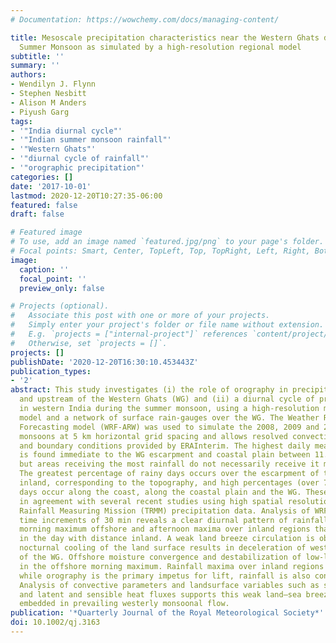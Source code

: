 ```yaml
---
# Documentation: https://wowchemy.com/docs/managing-content/

title: Mesoscale precipitation characteristics near the Western Ghats during the Indian
  Summer Monsoon as simulated by a high-resolution regional model
subtitle: ''
summary: ''
authors:
- Wendilyn J. Flynn
- Stephen Nesbitt
- Alison M Anders
- Piyush Garg
tags:
- '"India diurnal cycle"'
- '"Indian summer monsoon rainfall"'
- '"Western Ghats"'
- '"diurnal cycle of rainfall"'
- '"orographic precipitation"'
categories: []
date: '2017-10-01'
lastmod: 2020-12-20T10:27:35-06:00
featured: false
draft: false

# Featured image
# To use, add an image named `featured.jpg/png` to your page's folder.
# Focal points: Smart, Center, TopLeft, Top, TopRight, Left, Right, BottomLeft, Bottom, BottomRight.
image:
  caption: ''
  focal_point: ''
  preview_only: false

# Projects (optional).
#   Associate this post with one or more of your projects.
#   Simply enter your project's folder or file name without extension.
#   E.g. `projects = ["internal-project"]` references `content/project/deep-learning/index.md`.
#   Otherwise, set `projects = []`.
projects: []
publishDate: '2020-12-20T16:30:10.453443Z'
publication_types:
- '2'
abstract: This study investigates (i) the role of orography in precipitation along
  and upstream of the Western Ghats (WG) and (ii) a diurnal cycle of precipitation
  in western India during the summer monsoon, using a high-resolution meteorological
  model and a network of surface rain-gauges over the WG. The Weather Research and
  Forecasting model (WRF-ARW) was used to simulate the 2008, 2009 and 2010 summer
  monsoons at 5 km horizontal grid spacing and allows resolved convection, with initial
  and boundary conditions provided by ERAInterim. The highest daily mean precipitation
  is found immediate to the WG escarpment and coastal plain between 11.5° and 18°N,
  but areas receiving the most rainfall do not necessarily receive it most frequently.
  The greatest percentage of rainy days occurs over the escarpment of the WG and slightly
  inland, corresponding to the topography, and high percentages (over 75%) of rainy
  days occur along the coast, along the coastal plain and the WG. These findings are
  in agreement with several recent studies using high spatial resolution Tropical
  Rainfall Measuring Mission (TRMM) precipitation data. Analysis of WRF output at
  time increments of 30 min reveals a clear diurnal pattern of rainfall, with an early
  morning maximum offshore and afternoon maxima over inland regions that occur later
  in the day with distance inland. A weak land breeze circulation is observed, as
  nocturnal cooling of the land surface results in deceleration of westerly flow upstream
  of the WG. Offshore moisture convergence and destabilization of low-level air results
  in the offshore morning maximum. Rainfall maxima over inland regions indicate that,
  while orography is the primary impetus for lift, rainfall is also convectively driven.
  Analysis of convective parameters and landsurface variables such as soil moisture
  and latent and sensible heat fluxes supports this weak land–sea breeze circulation
  embedded in prevailing westerly monsoonal flow.
publication: '*Quarterly Journal of the Royal Meteorological Society*'
doi: 10.1002/qj.3163
---
```

